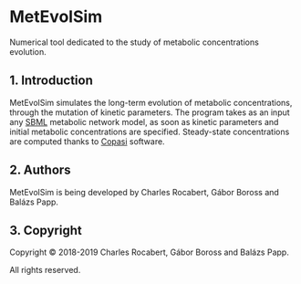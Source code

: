 # MetEvolSim
Numerical tool dedicated to the study of metabolic concentrations evolution.

## 1. Introduction <a name="introduction"></a>

MetEvolSim simulates the long-term evolution of metabolic concentrations, through the mutation of kinetic parameters. The program takes as an input any <a href="http://sbml.org/Main_Page">SBML</a> metabolic network model, as soon as kinetic parameters and initial metabolic concentrations are specified. Steady-state concentrations are computed thanks to <a href="http://copasi.org/">Copasi</a> software.

## 2. Authors <a name="authors"></a>

MetEvolSim is being developed by Charles Rocabert, Gábor Boross and Balázs Papp.

## 3. Copyright <a name="copyright"></a>

Copyright &copy; 2018-2019 Charles Rocabert, Gábor Boross and Balázs Papp.

All rights reserved.
